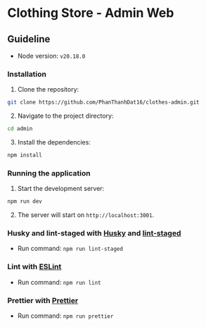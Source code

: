 # Clothing Store - Admin Web

## Guideline

- Node version: `v20.18.0`

### Installation

1. Clone the repository:

```sh
git clone https://github.com/PhanThanhDat16/clothes-admin.git
```

2. Navigate to the project directory:

```sh
cd admin
```

3. Install the dependencies:

```sh
npm install
```

### Running the application

1. Start the development server:

```sh
npm run dev
```

2. The server will start on `http://localhost:3001`.

### Husky and lint-staged with [Husky](https://typicode.github.io/husky/) and [lint-staged](https://github.com/lint-staged/lint-staged#readme)

- Run command: `npm run lint-staged`

### Lint with [ESLint](https://eslint.org/)

- Run command: `npm run lint`

### Prettier with [Prettier](https://prettier.io/)

- Run command: `npm run prettier`
